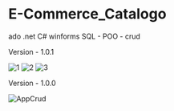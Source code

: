 # E-Commerce_Catalogo
ado .net C# winforms SQL - POO - crud

Version - 1.0.1

![1](https://github.com/MicaelaEdith/E-Commerce_DesktopApp/assets/109880462/ef40124a-1021-4399-bce5-5686a3b9bc0f)
![2](https://github.com/MicaelaEdith/E-Commerce_DesktopApp/assets/109880462/ce36232d-9d3f-4418-9e77-6fba8304bc68)
![3](https://github.com/MicaelaEdith/E-Commerce_DesktopApp/assets/109880462/42da6b29-cb6c-4282-9a90-1522f7617e88)

Version - 1.0.0


![AppCrud](https://user-images.githubusercontent.com/109880462/204938372-7a008472-e515-4fa2-8435-3599ce9aa583.png)
